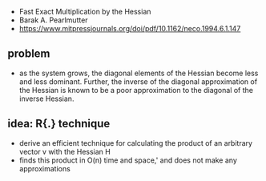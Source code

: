 * Fast Exact Multiplication by the Hessian 
* Barak A. Pearlmutter
* https://www.mitpressjournals.org/doi/pdf/10.1162/neco.1994.6.1.147

## problem
*  as the system grows, the diagonal elements of the Hessian become less and less
dominant. Further, the inverse of the diagonal approximation of the Hessian
is known to be a poor approximation to the diagonal of the inverse
Hessian. 

## idea: R{.} technique
* derive an efficient technique for calculating the product of an arbitrary vector v with the Hessian H
* finds this product in O(n) time
and space,' and does not make any approximations
